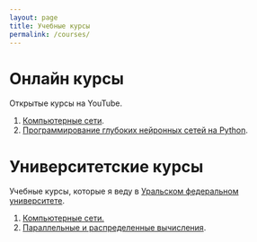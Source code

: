```yaml
---
layout: page
title: Учебные курсы
permalink: /courses/
---
```

# Онлайн курсы

Открытые курсы на YouTube.

1. [Компьютерные сети](/courses/networks_online).
2. [Программирование глубоких нейронных сетей на Python](/courses/nnpython).

# Университетские курсы

Учебные курсы, которые я веду в [Уральском федеральном университете](http://www.urfu.ru).

1. [Компьютерные сети.](/courses/networks)
2. [Параллельные и распределенные вычисления](/courses/pdc).
